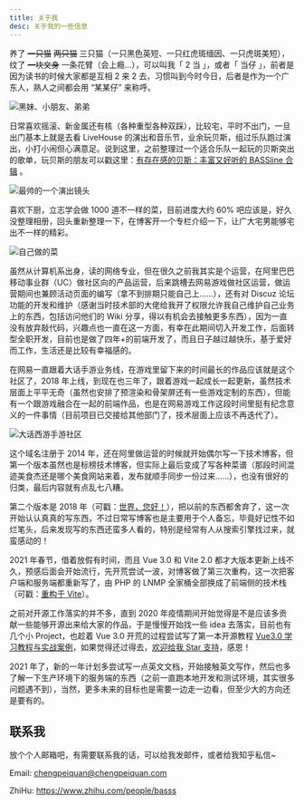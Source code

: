 ```yaml
---
title: 关于我
desc: 关于我的一些信息
---
```


养了 ~~一只猫~~ ~~两只猫~~ 三只猫（一只黑色英短、一只红虎斑缅因、一只虎斑美短），纹了 ~~一块文身~~ 一条花臂（会上瘾…），可以叫我「 2 当 」，或者「 当仔 」，前者是因为读书的时候大家都是互相 2 来 2 去，习惯叫到今时今日，后者是作为一个广东人，熟人之间都会用 “某某仔” 来称呼。

![黑妹、小朋友、弟弟](https://cdn.jsdelivr.net/gh/chengpeiquan/assets-storage/img/2021/02/20210218211229.jpg)

日常喜欢摇滚、新金属还有核（各种重型各种双踩），比较宅，平时不出门，一旦出门基本上就是去看 LiveHouse 的演出和音乐节，业余玩贝斯，组过乐队跑过演出，小打小闹但心满意足。说到这里，之前整理过一个适合乐队一起玩的贝斯突出的歌单，玩贝斯的朋友可以戳这里：[有存在感的贝斯：丰富又好听的 BASSline 合辑](https://music.163.com/#/playlist?id=443717710) 。

![最帅的一个演出镜头](https://cdn.jsdelivr.net/gh/chengpeiquan/assets-storage/img/2021/02/20210218205909.jpg)

喜欢下厨，立志学会做 1000 道不一样的菜，目前进度大约 60% 吧应该是，好久没整理相册，回头重新整理一下，在博客开一个专栏介绍一下，让广大宅男能够宅出不一样的精彩。

![自己做的菜](https://cdn.jsdelivr.net/gh/chengpeiquan/assets-storage/img/2021/02/20210218210634.jpg)

虽然从计算机系出身，读的网络专业，但在很久之前我其实是个运营，在阿里巴巴移动事业群（UC）做社区向的产品运营，后来跳槽去网易游戏做社区运营，做运营期间也兼顾活动页面的编写（拿不到排期只能自己上……），还有对 Discuz 论坛功能的开发和维护（感谢当时技术部的大佬给我开了权限允许我自己维护自己业务上的东西，包括访问他们的 Wiki 分享，得以有机会去接触更多东西），因为一直没有放弃敲代码，兴趣点也一直在这一方面，有幸在此期间切入开发工作，后面转型全职开发，目前也是做了四年+的前端开发了，而且日子越过越快乐，基于爱好而工作，生活还是比较有幸福感的。

在网易一直跟着大话手游业务线，在游戏里留下来的时间最长的作品应该就是这个社区了，2018 年上线，到现在也三年了，跟着游戏一起成长一起更新，虽然技术层面上平平无奇（虽然也安排了预渲染和骨架屏还有一些游戏定制的东西），但能有一个跟游戏融合在一起的前端作品，也是在网易游戏工作这段时间里挺有纪念意义的一件事情（目前项目已交接给其他部门了，技术层面上应该不再迭代了）。

![大话西游手游社区](https://cdn.jsdelivr.net/gh/chengpeiquan/assets-storage/img/2021/02/20210219221548.jpg)

这个域名注册于 2014 年，还在阿里做运营的时候就开始偶尔写一下技术博客，但第一个版本虽然也是标榜技术博客，但实际上最后变成了写各种菜谱（那段时间混迹美食杰还是哪个美食网站来着，发布就顺手同步一份过来……），也没有很好的归类，最后内容就有点乱七八糟。

第二个版本是 2018 年（可戳：[世界，您好！](https://chengpeiquan.com/article/hello-world)），把以前的东西都舍弃了，这一次开始认认真真的写东西，不过日常写博客也是主要用于个人备忘，毕竟好记性不如烂笔头，后来发现写的东西还蛮多人看的，特别是经常有人从搜索引擎找过来，就蛮感动的！

2021 年春节，借着放假有时间，而且 Vue 3.0 和 Vite 2.0 都才大版本更新上线不久，预感后面会开始流行，先开荒尝试一波，对博客做了第三次重构，这一次把客户端和服务端都重新写了，由 PHP 的 LNMP 全家桶全部换成了前端侧的技术栈（可戳：[重构于 Vite](https://chengpeiquan.com/article/rewrite-in-vite)）。

之前对开源工作落实的并不多，直到 2020 年疫情期间开始觉得是不是应该多贡献一些能够开源出来给大家的作品，于是慢慢开始找一些 idea 去落实，目前也有几个小 Project，也趁着 Vue 3.0 开荒的过程尝试写了第一本开源教程 [Vue3.0 学习教程与实战案例](https://vue3.chengpeiquan.com/)，如果觉得还过得去，[欢迎给我 Star 支持](https://github.com/chengpeiquan/learning-vue3)，感恩！

2021 年了，新的一年计划多尝试写一点英文文档，开始接触英文写作，然后也多了解一下生产环境下的服务端的东西（之前一直跑本地开发和测试环境，其实很多问题遇不到），当然，更多未来的目标也是需要一边走一边看，但至少大的方向还是要有的。

## 联系我

放个个人邮箱吧，有需要联系我的话，可以给我发邮件，或者给我知乎私信~

Email: chengpeiquan@chengpeiquan.com

ZhiHu: https://www.zhihu.com/people/basss
